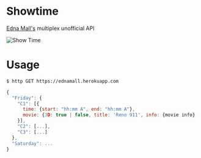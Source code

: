 # Showtime

[Edna Mall's](http://ednamall.info/show_time.html) multiplex unofficial API

![Show Time](http://i.imgur.com/xaVLPcC.png)

# Usage
```bash
$ http GET https://ednamall.herokuapp.com
```

```javascript
{
  "Friday": {
    "C1": [{
      time: {start: "hh:mm A", end: "hh:mm A"},
      movie: {3D: true | false, title: 'Reno 911', info: {movie info} | null} | null
    }],
    "C2": [...],
    "C3": [...]
  },
  "Saturday": ...
}
```
